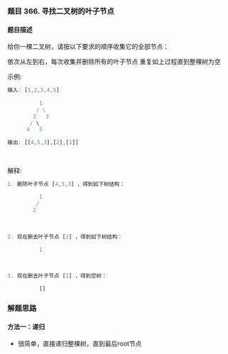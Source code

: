 ### 题目 366. 寻找二叉树的叶子节点
#### 题目描述
给你一棵二叉树，请按以下要求的顺序收集它的全部节点：

依次从左到右，每次收集并删除所有的叶子节点
重复如上过程直到整棵树为空
 

示例:

```js
输入: [1,2,3,4,5]
  
          1
         / \
        2   3
       / \     
      4   5    

输出: [[4,5,3],[2],[1]]
```
 

解释:

```js
1. 删除叶子节点 [4,5,3] ，得到如下树结构：

          1
         / 
        2          
```
 

```js
2. 现在删去叶子节点 [2] ，得到如下树结构：

          1          
```
 

```js
3. 现在删去叶子节点 [1] ，得到空树：

          []         

```

### 解题思路
#### 方法一：递归
- 很简单，直接递归整棵树，直到最后root节点
